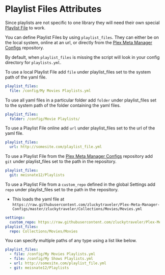 # Playlist Files Attributes

Since playlists are not specific to one library they will need their own special [Playlist File](../metadata/metadata) to work.

You can define Playlist Files by using `playlist_files`. They can either be on the local system, online at an url, or directly from the [Plex Meta Manager Configs](https://github.com/meisnate12/Plex-Meta-Manager-Configs) repository.

By default, when `playlist_files` is missing the script will look in your config directory for `playlists.yml`.

To use a local Playlist File add `file` under playlist_files set to the system path of the yaml file.
```yaml
playlist_files:
  file: /config/My Movies Playlists.yml
```
To use all yaml files in a particular folder add `folder` under playlist_files set to the system path of the folder containing the yaml files.
```yaml
playlist_files: 
  folder: /config/Movie Playlists/
```
To use a Playlist File online add `url` under playlist_files set to the url of the yaml file.
```yaml
playlist_files:
  url: http://somesite.com/playlist_file.yml
```
To use a Playlist File from the [Plex Meta Manager Configs](https://github.com/meisnate12/Plex-Meta-Manager-Configs) repository add `git` under playlist_files set to the path in the repository.
```yaml
playlist_files:
  git: meisnate12/Playlists
```
To use a Playlist File from a `custom_repo` defined in the global Settings add `repo` under playlist_files set to the path in the repository.
* This loads the yaml file at `https://raw.githubusercontent.com/zluckytraveler/Plex-Meta-Manager-Configs/master/zluckytraveler/Collections/Movies/Movies.yml`
```yaml
settings:
  custom_repo: https://raw.githubusercontent.com/zluckytraveler/Plex-Meta-Manager-Configs/master/zluckytraveler/
playlist_files:
  repo: Collections/Movies/Movies
```
You can specify multiple paths of any type using a list like below.
```yaml
playlist_files:
  - file: /config/My Movies Playlists.yml
  - file: /config/My Shows Playlists.yml
  - url: http://somesite.com/playlist_file.yml
  - git: meisnate12/Playlists
```

